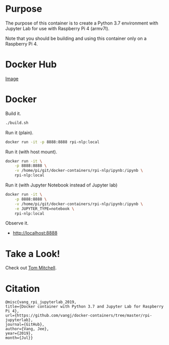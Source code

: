 # Purpose

The purpose of this container is to create a Python 3.7 environment with Jupyter Lab for use with Raspberry Pi 4 (armv7l).

Note that you should be building and using this container only on a Raspberry Pi 4.

# Docker Hub

[Image](https://hub.docker.com/r/vangjee/rpi-jupyterlab)

# Docker

Build it.

```bash
./build.sh
```

Run it (plain).

```bash
docker run -it -p 8888:8888 rpi-nlp:local
```

Run it (with host mount).

```bash
docker run -it \
    -p 8888:8888 \
    -v /home/pi/git/docker-containers/rpi-nlp/ipynb:/ipynb \
    rpi-nlp:local
```

Run it (with Jupyter Notebook instead of Jupyter lab)

```bash
docker run -it \
    -p 8888:8888 \
    -v /home/pi/git/docker-containers/rpi-nlp/ipynb:/ipynb \
    -e JUPYTER_TYPE=notebook \
    rpi-nlp:local
```

Observe it.

* [http://localhost:8888](http://localhost:8888)

# Take a Look!

Check out [Tom Mitchell](http://www.cs.cmu.edu/~tom/).

# Citation

```
@misc{vang_rpi_jupyterlab_2019, 
title={Docker container with Python 3.7 and Jupyter Lab for Raspberry Pi 4}, 
url={https://github.com/vangj/docker-containers/tree/master/rpi-jupyterlab}, 
journal={GitHub},
author={Vang, Jee}, 
year={2019}, 
month={Jul}}
```

